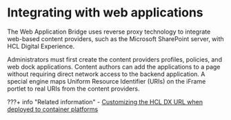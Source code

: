 # Integrating with web applications

The Web Application Bridge uses reverse proxy technology to integrate web-based content providers, such as the Microsoft SharePoint server, with HCL Digital Experience.

Administrators must first create the content providers profiles, policies, and web dock applications. Content authors can add the applications to a page without requiring direct network access to the backend application. A special engine maps Uniform Resource Identifier (URIs) on the iFrame portlet to real URIs from the content providers.

???+ info "Related information"
    - [Customizing the HCL DX URL when deployed to container platforms](https://help.hcltechsw.com/digital-experience/9.5/containerization/t_customize_dx_url.html)

